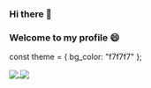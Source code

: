 ### Hi there 👋 
### Welcome to my profile 😄 

const theme = {
  bg_color: "f7f7f7"
};

<a href="https://github.com/AmandaOliveira021/github-readme-stats">
  <img align="center" src="https://github-readme-stats.vercel.app/api?username=AmandaOliveira0212&theme=bg_color&show_icons=true" />
</a>
<a href="https://github.com/AmandaOliveira0212/convoychat">
  <img align="center" src="https://github-readme-stats.vercel.app/api/top-langs/?username=AmandaOliveira0212&layout=compact" />
</a>


<!--
**AmandaOliveira0212/AmandaOliveira0212** is a ✨ _special_ ✨ repository because its `README.md` (this file) appears on your GitHub profile.

Here are some ideas to get you started:

- 🔭 I’m currently working on ...
- 🌱 I’m currently learning ...
- 👯 I’m looking to collaborate on ...
- 🤔 I’m looking for help with ...
- 💬 Ask me about ...
- 📫 How to reach me: ...
- 😄 Pronouns: ...
- ⚡ Fun fact: ...
-->

